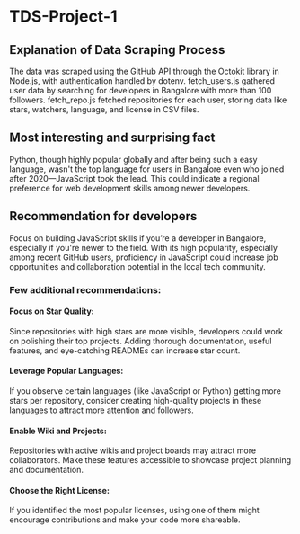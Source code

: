 #                                               TDS-Project-1

## Explanation of Data Scraping Process
The data was scraped using the GitHub API through the Octokit library in Node.js, with authentication handled by dotenv.
fetch_users.js gathered user data by searching for developers in Bangalore with more than 100 followers.
fetch_repo.js fetched repositories for each user, storing data like stars, watchers, language, and license in CSV files.

## Most interesting and surprising fact
Python, though highly popular globally and after being such a easy language, wasn't the top language for users in Bangalore even who joined after 2020—JavaScript took the lead. This could indicate a regional preference for web development skills among newer developers.

## Recommendation for developers
Focus on building JavaScript skills if you’re a developer in Bangalore, especially if you're newer to the field. With its high popularity, especially among recent GitHub users, proficiency in JavaScript could increase job opportunities and collaboration potential in the local tech community.


### Few additional recommendations:
#### Focus on Star Quality:
Since repositories with high stars are more visible, developers could work on polishing their top projects. Adding thorough documentation, useful features, and eye-catching READMEs can increase star count.

#### Leverage Popular Languages: 
If you observe certain languages (like JavaScript or Python) getting more stars per repository, consider creating high-quality projects in these languages to attract more attention and followers.

#### Enable Wiki and Projects: 
Repositories with active wikis and project boards may attract more collaborators. Make these features accessible to showcase project planning and documentation.

#### Choose the Right License: 
If you identified the most popular licenses, using one of them might encourage contributions and make your code more shareable.
